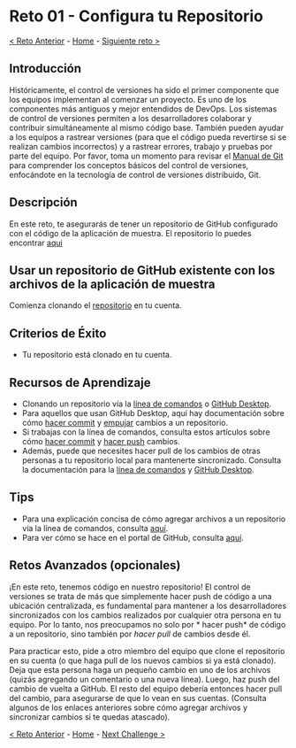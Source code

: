 # Reto 01 - Configura tu Repositorio

[<  Reto Anterior](Challenge-00.md) - [Home](../README.md) - [Siguiente reto >](Challenge-02.md)

## Introducción

Históricamente, el control de versiones ha sido el primer componente que los equipos implementan al comenzar un proyecto. Es uno de los componentes más antiguos y mejor entendidos de DevOps. Los sistemas de control de versiones permiten a los desarrolladores colaborar y contribuir simultáneamente al mismo código base. También pueden ayudar a los equipos a rastrear versiones (para que el código pueda revertirse si se realizan cambios incorrectos) y a rastrear errores, trabajo y pruebas por parte del equipo. Por favor, toma un momento para revisar el [Manual de Git](https://docs.github.com/es/get-started/using-git/about-git/) para comprender los conceptos básicos del control de versiones, enfocándote en la tecnología de control de versiones distribuido, Git.

## Descripción

En este reto, te asegurarás de tener un repositorio de GitHub configurado con el código de la aplicación de muestra. El repositorio lo puedes encontrar [aqui](https://github.com/WhatTheHack-CF/-template_devops_github) 


## Usar un repositorio de GitHub existente con los archivos de la aplicación de muestra


Comienza clonando el [repositorio](https://github.com/WhatTheHack-CF/-template_devops_github) en tu cuenta.  



## Criterios de Éxito

- Tu repositorio está clonado en tu cuenta.




## Recursos de Aprendizaje

- Clonando un repositorio vía la [línea de comandos](https://docs.github.com/en/github/creating-cloning-and-archiving-repositories/cloning-a-repository) o [GitHub Desktop](https://docs.github.com/en/desktop/contributing-and-collaborating-using-github-desktop/cloning-a-repository-from-github-to-github-desktop).
- Para aquellos que usan GitHub Desktop, aquí hay documentación sobre cómo [hacer commit](https://docs.github.com/en/desktop/contributing-and-collaborating-using-github-desktop/committing-and-reviewing-changes-to-your-project) y [empujar](https://docs.github.com/en/desktop/contributing-and-collaborating-using-github-desktop/pushing-changes-to-github) cambios a un repositorio.
- Si trabajas con la línea de comandos, consulta estos artículos sobre cómo [hacer commit](https://docs.github.com/en/github/committing-changes-to-your-project/creating-and-editing-commits) y [hacer push](https://docs.github.com/en/github/using-git/pushing-commits-to-a-remote-repository) cambios.
- Además, puede que necesites hacer pull de los cambios de otras personas a tu repositorio local para mantenerte sincronizado. Consulta la documentación para la [línea de comandos](https://docs.github.com/en/github/using-git/getting-changes-from-a-remote-repository) y [GitHub Desktop](https://docs.github.com/en/desktop/contributing-and-collaborating-using-github-desktop/keeping-your-local-repository-in-sync-with-github).

## Tips

- Para una explicación concisa de cómo agregar archivos a un repositorio vía la línea de comandos, consulta [aquí](https://docs.github.com/en/github/managing-files-in-a-repository/adding-a-file-to-a-repository-using-the-command-line).
- Para ver cómo se hace en el portal de GitHub, consulta [aquí](https://docs.github.com/en/github/managing-files-in-a-repository/managing-files-on-github).

## Retos Avanzados (opcionales)

¡En este reto, tenemos código en nuestro repositorio! El control de versiones se trata de más que simplemente hacer push de código a una ubicación centralizada, es fundamental para mantener a los desarrolladores sincronizados con los cambios realizados por cualquier otra persona en tu equipo. Por lo tanto, nos preocupamos no solo por * hacer push* de código a un repositorio, sino también por *hacer pull*  de cambios desde él.

Para practicar esto, pide a otro miembro del equipo que clone el repositorio en su cuenta (o que haga pull de los nuevos cambios si ya está clonado). Deja que esta persona haga un pequeño cambio en uno de los archivos (quizás agregando un comentario o una nueva línea). Luego, haz push del cambio de vuelta a GitHub. El resto del equipo debería entonces hacer pull del cambio, para asegurarse de que lo vean en sus cuentas. (Consulta algunos de los enlaces anteriores sobre cómo agregar archivos y sincronizar cambios si te quedas atascado).

[<  Reto Anterior](Challenge-00.md) - [Home](../README.md) - [Next Challenge >](Challenge-02.md)
